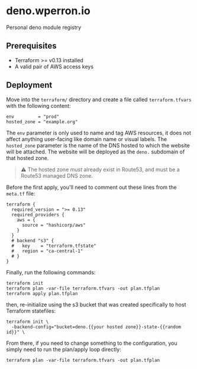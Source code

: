 # deno.wperron.io

Personal deno module registry

## Prerequisites

- Terraform >= v0.13 installed
- A valid pair of AWS access keys

## Deployment

Move into the `terraform/` directory and create a file called `terraform.tfvars`
with the following content:

```hcl
env         = "prod"
hosted_zone = "example.org"
```

The `env` parameter is only used to name and tag AWS resources, it does not
affect anything user-facing like domain name or visual labels. The `hosted_zone`
parameter is the name of the DNS hosted to which the website will be attached.
The website will be deployed as the `deno.` subdomain of that hosted zone.

> :warning: The hosted zone _must_ already exist in Route53, and must be a
> Route53 managed DNS zone.

Before the first apply, you'll need to comment out these lines from the
`meta.tf` file:

```hcl
terraform {
  required_version = ">= 0.13"
  required_providers {
    aws = {
      source = "hashicorp/aws"
    }
  }
  # backend "s3" {
  #   key    = "terraform.tfstate"
  #   region = "ca-central-1"
  # }
}
```

Finally, run the following commands:

```text
terraform init
terraform plan -var-file terraform.tfvars -out plan.tfplan
terraform apply plan.tfplan
```

then, re-initialize using the s3 bucket that was created specifically to host
Terraform statefiles:

```text
terraform init \
  -backend-config="bucket=deno.{{your hosted zone}}-state-{{random id}}" \
```

From there, if you need to change something to the configuration, you simply
need to run the plan/apply loop directly:

```text
terraform plan -var-file terraform.tfvars -out plan.tfplan
```
